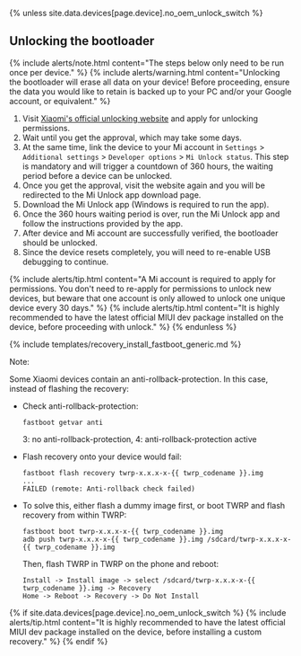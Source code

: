 {% unless site.data.devices[page.device].no_oem_unlock_switch %}
## Unlocking the bootloader

{% include alerts/note.html content="The steps below only need to be run once per device." %}
{% include alerts/warning.html content="Unlocking the bootloader will erase all data on your device!
Before proceeding, ensure the data you would like to retain is backed up to your PC and/or your Google account, or equivalent." %}

1. Visit [Xiaomi's official unlocking website](http://en.miui.com/unlock/) and apply for unlocking permissions.
2. Wait until you get the approval, which may take some days.
3. At the same time, link the device to your Mi account in `Settings` > `Additional settings` > `Developer options` > `Mi Unlock status`. This step is mandatory and will trigger a countdown of 360 hours, the waiting period before a device can be unlocked.
4. Once you get the approval, visit the website again and you will be redirected to the Mi Unlock app download page.
5. Download the Mi Unlock app (Windows is required to run the app).
6. Once the 360 hours waiting period is over, run the Mi Unlock app and follow the instructions provided by the app.
7. After device and Mi account are successfully verified, the bootloader should be unlocked.
8. Since the device resets completely, you will need to re-enable USB debugging to continue.

{% include alerts/tip.html content="A Mi account is required to apply for permissions. You don't need to re-apply for permissions to unlock new devices,
but beware that one account is only allowed to unlock one unique device every 30 days." %}
{% include alerts/tip.html content="It is highly recommended to have the latest official MIUI dev package installed on the device, before proceeding with unlock." %}
{% endunless %}

{% include templates/recovery_install_fastboot_generic.md %}

Note:

Some Xiaomi devices contain an anti-rollback-protection. In this case, instead of
flashing the recovery:

- Check anti-rollback-protection:
  ```
  fastboot getvar anti
  ```
  3: no anti-rollback-protection, 4: anti-rollback-protection active
  
- Flash recovery onto your device would fail:
  ```
  fastboot flash recovery twrp-x.x.x-x-{{ twrp_codename }}.img
  ...
  FAILED (remote: Anti-rollback check failed)
  ```

- To solve this, either flash a dummy image first, or boot TWRP and flash recovery from within TWRP:
  ```
  fastboot boot twrp-x.x.x-x-{{ twrp_codename }}.img
  adb push twrp-x.x.x-x-{{ twrp_codename }}.img /sdcard/twrp-x.x.x-x-{{ twrp_codename }}.img
  ```
  Then, flash TWRP in TWRP on the phone and reboot:
  ```
  Install -> Install image -> select /sdcard/twrp-x.x.x-x-{{ twrp_codename }}.img -> Recovery
  Home -> Reboot -> Recovery -> Do Not Install
  ```

{% if site.data.devices[page.device].no_oem_unlock_switch %}
{% include alerts/tip.html content="It is highly recommended to have the latest official MIUI dev package installed on the device, before installing a custom recovery." %}
{% endif %}

